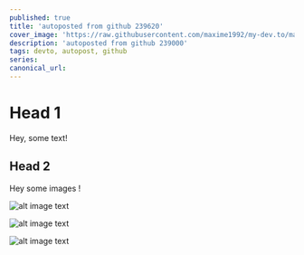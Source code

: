 ```yaml
---
published: true
title: 'autoposted from github 239620'
cover_image: 'https://raw.githubusercontent.com/maxime1992/my-dev.to/master/blog-posts/manage-dev-to-blog-posts-with-continuous-deployment/assets/github-travis-dev-to.png'
description: 'autoposted from github 239000'
tags: devto, autopost, github
series:
canonical_url:
---
```


# Head 1

Hey, some text!

## Head 2

Hey some images !

![alt image text](https://ik.imagekit.io/0h2y0y2rw/Screenshot_2020-01-13_Welcome_to_Traffic_England_dtHMkHSlS.png)

![alt image text](https://ik.imagekit.io/0h2y0y2rw/Screenshot_2020-01-16_confs_review_-_pick_your_next_conf_with_ease_2isxV5wjy.png)

![alt image text](https://ik.imagekit.io/0h2y0y2rw/Screenshot_2020-01-09_OpenFlights_org_Flight_logging__mapping__stats_and_sharing_Brf0lx_LB.png)

